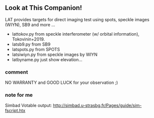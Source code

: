 ## Look at This Companion!

LAT provides targets for direct imaging test using spots, speckle images (WIYN), SB9  and more ...

- lattokov.py from speckle interferometer (w/ orbital information), Tokovinin+2019.
- latsb9.py from SB9
- latspots.py from SPOTS
- latsiwiyn.py from speckle images by WIYN
- latbyname.py just show elevation...


### comment

NO WARRANTY and GOOD LUCK for your observation ;)


### note for me

Simbad Votable output: http://simbad.u-strasbg.fr/Pages/guide/sim-fscript.htx
